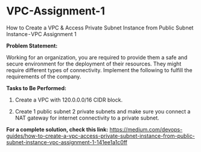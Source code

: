 # VPC-Assignment-1
How to Create a VPC &amp; Access Private Subnet Instance from Public Subnet Instance - VPC Assignment 1

**Problem Statement:**

Working for an organization, you are required to provide them a safe and secure environment for the deployment of their resources. They might require different types of connectivity. Implement the following to fulfill the requirements of the company.

**Tasks to Be Performed:**

1. Create a VPC with 120.0.0.0/16 CIDR block.
   
2. Create 1 public subnet 2 private subnets and make sure you connect a NAT gateway for internet connectivity to a private subnet.

**For a complete solution, check this link:** https://medium.com/devops-guides/how-to-create-a-vpc-access-private-subnet-instance-from-public-subnet-instance-vpc-assignment-1-141ee1a1c0ff 




